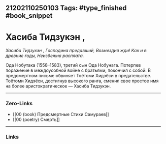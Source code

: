 21202110250103
Tags: #type_finished #book_snippet 
---
# Хасиба Тидзукэн ,

*Хасиба Тидзукэн ,
Господина предавший,
Возмездия жди!
Как и в древние годы,
Неизбежна расплата.*

Ода Нобутака (1558–1583), третий сын Ода Нобунага. Потерпев поражение в междоусобной войне с братьями, покончил с собой. В предсмертном письме обвиняет Тоётоми Хидэёси в предательстве. Тоётоми Хидэёси, достигнув высокого ранга, сменил свое простое имя на более аристократическое — Хасиба Тидзукэн.

---
### Zero-Links
 - [[00 (book) Предсмертные Стихи Самураев]]
 - [[00 (poetry) Смерть]]
---
### Links
